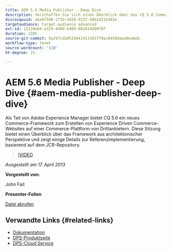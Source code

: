 ```yaml
---
title: AEM 5.6 Media Publisher - Deep Dive
description: Verschaffen Sie sich einen Überblick über das CQ 5.6 Commerce Framework aus architektonischer Sicht. Erfahren Sie mehr über die Details der Referenzimplementierung, basierend auf dem JCR-Repository.
discoiquuid: a6a4f598-2f3b-4428-9237-40b1d21b482e
targetaudience: target-audience advanced
exl-id: 12120eb9-a324-4d0d-b969-862419d99f07
duration: 2385
source-git-commit: 9a297cda953d4414131657f9ac84580aea0eabeb
workflow-type: tm+mt
source-wordcount: '110'
ht-degree: 1%

---
```


# AEM 5.6 Media Publisher - Deep Dive {#aem-media-publisher-deep-dive}

Als Teil von Adobe Experience Manager bietet CQ 5.6 ein neues Commerce-Framework zum Erstellen von Experience Driven Commerce-Websites auf einer Commerce-Plattform von Drittanbietern. Diese Sitzung bietet einen Überblick über das Framework aus architektonischer Perspektive und zeigt einige Details zur Referenzimplementierung, basierend auf dem JCR-Repository.

>[!VIDEO](https://video.tv.adobe.com/v/19574/?quality=9)

*Ausgestellt am 17. April 2013*

**Vorgestellt von:**

John Fait

**Presenter-Folien**

[Datei abrufen](assets/cq-gems-aem-media-publisher-04-17-2013-final.pdf)

## Verwandte Links {#related-links}

* [Dokumentation](https://docs.adobe.com/content/docs/en/cq/5-6-1/media-publisher.html)
* [DPS-Produktseite](https://www.adobe.com/ca/products/digital-publishing-suite-family.html)
* [DPS-Cloud Service](https://helpx.adobe.com/de/digital-publishing-suite/help/eol-statement-for-dpsc.html)

